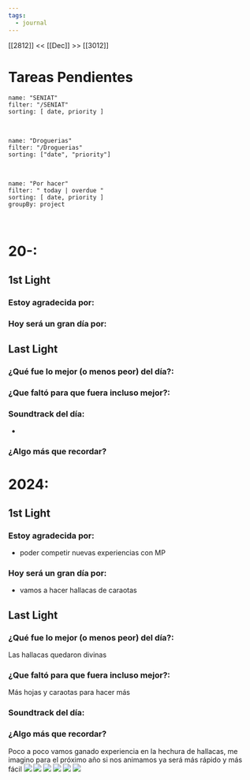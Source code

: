 ```yaml
---
tags:
  - journal
---
```

[[2812]]  <<  [[Dec]]  >> [[3012]]  

# Tareas Pendientes

```todoist
name: "SENIAT"
filter: "/SENIAT"
sorting: [ date, priority ]
```

<br/>

```todoist
name: "Droguerias"
filter: "/Droguerias"
sorting: ["date", "priority"]
```

<br/>

```todoist
name: "Por hacer"
filter: " today | overdue "
sorting: [ date, priority ]
groupBy: project
```

<br/>


# 20-:
## 1st Light
### Estoy agradecida por: 

### Hoy será un gran día por:

## Last Light
### ¿Qué fue lo mejor (o menos peor) del día?:

### ¿Que faltó para que fuera incluso mejor?:
### Soundtrack del día:
-
### ¿Algo más que recordar?




# 2024:

## 1st Light

### Estoy agradecida por:
- poder competir nuevas experiencias con MP
### Hoy será un gran día por:
- vamos a hacer hallacas de caraotas 

## Last Light

### ¿Qué fue lo mejor (o menos peor) del día?:
Las hallacas quedaron divinas 

### ¿Que faltó para que fuera incluso mejor?:
Más hojas y caraotas para hacer más 

### Soundtrack del día:


### ¿Algo más que recordar?
Poco a poco vamos ganado experiencia en la hechura de hallacas, me imagino para el próximo año si nos animamos ya será más rápido y más fácil 
[![](2024-12-29_google-photo_174533.jpg)](https://photos.google.com/lr/photo/AKD7cQKD-EPMCXyMggC7GGa7co7BWToMu4n2BA9v5mpk9ZCjpdq99jTDh6BqyFvU7WgPI8jEPUgMgqcLghdpS6vWJG93oYJT6A) [![](2024-12-29_google-photo_174449.jpg)](https://photos.google.com/lr/photo/AKD7cQLlT0z3gQBX0ANupHusZayuLk6P_L1DHV7Ka2Iw1HKfciQapSGGAYrhIvxGEtPBmy6U9FuMW7OxsUPUrv44vq6NrNSc0g) [![](2024-12-29_google-photo_174440.jpg)](https://photos.google.com/lr/photo/AKD7cQJ8wZoHiIWVGi2ZnKuStolvkvTwEAELCqIwLTpOJ8rLptkj558BQobuRvvpwT_lZ3oF4M-AN_Ibpv3IGKsGsAKYPS0U8g) [![](2024-12-29_google-photo_173442.jpg)](https://photos.google.com/lr/photo/AKD7cQJLawueTl3KJJhb3moIEfjbPpbrcmS3EETX3ahCfufx9SBtj_n83F1sx21tcOGBnCYN0u-FrlH7WuoF2pMlgCHiNlCmIQ) [![](2024-12-29_google-photo_164452.jpg)](https://photos.google.com/lr/photo/AKD7cQJtK3hvaTt0_xEgMH5SF-Nok970TzqE_aGt6g4Sc4H9BNjsttFKOCvsOWZ2KyeYXHeKv9cvll7pQRrQl3_n0RokYUqZnA) [![](2024-12-29_google-photo_164451.jpg)](https://photos.google.com/lr/photo/AKD7cQIObuu2yHW7RBwtWgtUVbOKx4wJmmzSofgRKLaRgSwzLdFH8M3vK4wUl9m2ya2TwlINvSutne-VAUeAMqs2aV1yJEU84Q) 
